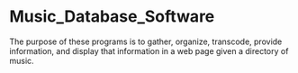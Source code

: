 # Music_Database_Software
The purpose of these programs is to gather, organize, transcode, provide information, and display that information in a web page given a directory of music.
